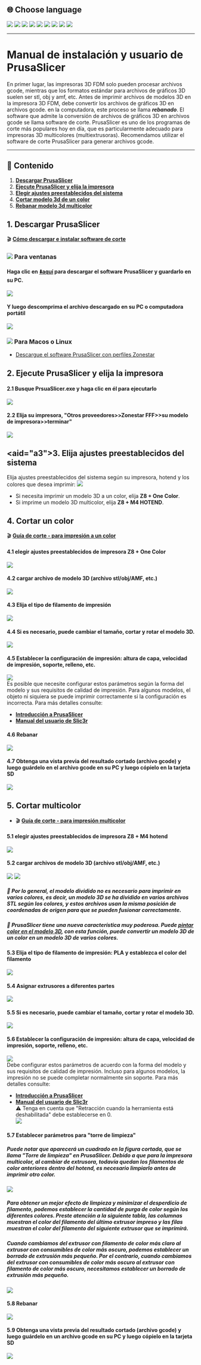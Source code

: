 ## <a id="choose-language">:globe_with_meridians: Choose language </a>
[![](../lanpic/EN.png)](https://github.com/ZONESTAR3D/Z8P/tree/main/Z8P-MK2/4-SlicingGuide/readme.md)
[![](../lanpic/ES.png)](https://github.com/ZONESTAR3D/Z8P/tree/main/Z8P-MK2/4-SlicingGuide/readme-es.md)
[![](../lanpic/PT.png)](https://github.com/ZONESTAR3D/Z8P/tree/main/Z8P-MK2/4-SlicingGuide/readme-pt.md)
[![](../lanpic/FR.png)](https://github.com/ZONESTAR3D/Z8P/tree/main/Z8P-MK2/4-SlicingGuide/readme-fr.md)
[![](../lanpic/DE.png)](https://github.com/ZONESTAR3D/Z8P/tree/main/Z8P-MK2/4-SlicingGuide/readme-de.md)
[![](../lanpic/IT.png)](https://github.com/ZONESTAR3D/Z8P/tree/main/Z8P-MK2/4-SlicingGuide/readme-it.md)
[![](../lanpic/RU.png)](https://github.com/ZONESTAR3D/Z8P/tree/main/Z8P-MK2/4-SlicingGuide/readme-ru.md)
[![](../lanpic/JP.png)](https://github.com/ZONESTAR3D/Z8P/tree/main/Z8P-MK2/4-SlicingGuide/readme-jp.md)
[![](../lanpic/KR.png)](https://github.com/ZONESTAR3D/Z8P/tree/main/Z8P-MK2/4-SlicingGuide/readme-kr.md)
<!-- [![](../lanpic/SA.png)](https://github.com/ZONESTAR3D/Z8P/tree/main/Z8P-MK2/4-SlicingGuide/readme-ar.md) -->

----
# Manual de instalación y usuario de PrusaSlicer
En primer lugar, las impresoras 3D FDM solo pueden procesar archivos gcode, mientras que los formatos estándar para archivos de gráficos 3D suelen ser stl, obj y amf, etc. Antes de imprimir archivos de modelos 3D en la impresora 3D FDM, debe convertir los archivos de gráficos 3D en archivos gcode. en la computadora, este proceso se llama ***rebanado***. El software que admite la conversión de archivos de gráficos 3D en archivos gcode se llama software de corte.
PrusaSlicer es uno de los programas de corte más populares hoy en día, que es particularmente adecuado para impresoras 3D multicolores (multiextrusoras). Recomendamos utilizar el software de corte PrusaSlicer para generar archivos gcode.

----
## :book: Contenido
1. **[Descargar PrusaSlicer](#a1)**
2. **[Ejecute PrusaSlicer y elija la impresora](#a2)**
3. **[Elegir ajustes preestablecidos del sistema](#a3)**
4. **[Cortar modelo 3d de un color](#a4)**
5. **[Rebanar modelo 3d multicolor](#a5)**

## <a id="a1">1. Descargar PrusaSlicer</a>
:clapper: [**Cómo descargar e instalar software de corte**](https://youtu.be/SgyXD-kQIeo)
### ![](./pic/win.png) Para ventanas
#### Haga clic en [:arrow_down:**aquí**](https://github.com/ZONESTAR3D/Slicing-Guide/releases/tag/PrusaSlicer2.4.2) para descargar el software PrusaSlicer y guardarlo en su PC.    
![](./pic/download.gif)
#### Y luego descomprima el archivo descargado en su PC o computadora portátil
![](./pic/unzip.png)
### ![](./pic/macos.png) Para Macos o Linux
- [Descargue el software PrusaSlicer con perfiles Zonestar](https://github.com/ZONESTAR3D/Slicing-Guide/releases/tag/2.4.2)

## <a id="a2">2. Ejecute PrusaSlicer y elija la impresora </a>
#### 2.1 Busque PrsuaSlicer.exe y haga clic en él para ejecutarlo
![](./pic/run1.png)
#### 2.2 Elija su impresora, "Otros proveedores>>Zonestar FFF>>su modelo de impresora>>terminar"
![](./pic/run2.png)

## <aid="a3">3. Elija ajustes preestablecidos del sistema</a>
Elija ajustes preestablecidos del sistema según su impresora, hotend y los colores que desea imprimir:
![](./pic/run3.png)
- Si necesita imprimir un modelo 3D a un color, elija **Z8 + One Color**.
- Si imprime un modelo 3D multicolor, elija **Z8 + M4 HOTEND**.

## <a id="a4">4. Cortar un color</a>
:clapper: [**Guía de corte - para impresión a un color**](https://youtu.be/g-YSgV44Rik)
#### 4.1 elegir ajustes preestablecidos de impresora Z8 + One Color
![](./pic/slicing1C-1.png)
#### 4.2 cargar archivo de modelo 3D (archivo stl/obj/AMF, etc.)
![](./pic/slicing1C-2.png)
#### 4.3 Elija el tipo de filamento de impresión
![](./pic/slicing1C-3.png)
#### 4.4 Si es necesario, puede cambiar el tamaño, cortar y rotar el modelo 3D.
![](./pic/slicing1C-4.png)
#### 4.5 Establecer la configuración de impresión: altura de capa, velocidad de impresión, soporte, relleno, etc.
![](./pic/slicing1C-5.png)     
Es posible que necesite configurar estos parámetros según la forma del modelo y sus requisitos de calidad de impresión. Para algunos modelos, el objeto ni siquiera se puede imprimir correctamente si la configuración es incorrecta. Para más detalles consulte:
- [**Introducción a PrusaSlicer**](https://www.prusa3d.com/page/prusaslicer_424/)
- [**Manual del usuario de Slic3r**](https://manual.slic3r.org/)
#### 4.6 Rebanar
![](./pic/slicing1C-6.png)
#### 4.7 Obtenga una vista previa del resultado cortado (archivo gcode) y luego guárdelo en el archivo gcode en su PC y luego cópielo en la tarjeta SD
![](./pic/slicing1C-7.png)

## <a id="a5">5. Cortar multicolor </a>
- :clapper: [**Guía de corte - para impresión multicolor**](https://youtu.be/AIKrszmxvE4)
#### 5.1 elegir ajustes preestablecidos de impresora Z8 + M4 hotend
![](./pic/slicingM4-1.png)
#### 5.2 cargar archivos de modelo 3D (archivo stl/obj/AMF, etc.)
![](./pic/slicingM4-2.png) ![](./pic/slicingM4-21.png)
##### :memo: Por lo general, el modelo dividido no es necesario para imprimir en varios colores, es decir, un modelo 3D se ha dividido en varios archivos STL según los colores, y estos archivos usan la misma posición de coordenadas de origen para que se pueden fusionar correctamente.
##### :star2: PrusaSlicer tiene una nueva característica muy poderosa. Puede [pintar color en el modelo 3D](https://youtu.be/Yx4fKDRGEJ4), con esta función, puede convertir un modelo 3D de un color en un modelo 3D de varios colores.
#### 5.3 Elija el tipo de filamento de impresión: PLA y establezca el color del filamento
![](./pic/slicingM4-3.png)
#### 5.4 Asignar extrusores a diferentes partes
![](./pic/slicingM4-4.png)
#### 5.5 Si es necesario, puede cambiar el tamaño, cortar y rotar el modelo 3D.
![](./pic/slicingM4-5.png)
#### 5.6 Establecer la configuración de impresión: altura de capa, velocidad de impresión, soporte, relleno, etc.
![](./pic/slicingM4-6.png)    
Debe configurar estos parámetros de acuerdo con la forma del modelo y sus requisitos de calidad de impresión. Incluso para algunos modelos, la impresión no se puede completar normalmente sin soporte. Para más detalles consulte:
- [**Introducción a PrusaSlicer**](https://www.prusa3d.com/page/prusaslicer_424/)
- [**Manual del usuario de Slic3r**](https://manual.slic3r.org/)    
:warning: Tenga en cuenta que "Retracción cuando la herramienta está deshabilitada" debe establecerse en 0.    
![](./pic/slicingM4-7.jpg)
#### 5.7 Establecer parámetros para "torre de limpieza"
##### Puede notar que aparecerá un cuadrado en la figura cortada, que se llama "Torre de limpieza" en PrusaSlicer. Debido a que para la impresora multicolor, al cambiar de extrusora, todavía quedan los filamentos de color anteriores dentro del hotend, es necesario limpiarlo antes de imprimir otro color.
![](./pic/slicingM4-71.png)
##### Para obtener un mejor efecto de limpieza y minimizar el desperdicio de filamento, podemos establecer la cantidad de purga de color según los diferentes colores. Preste atención a la siguiente tabla, las columnas muestran el color del filamento del último extrusor impreso y las filas muestran el color del filamento del siguiente extrusor que se imprimirá.
##### Cuando cambiamos del extrusor con filamento de color más claro al extrusor con consumibles de color más oscuro, podemos establecer un borrado de extrusión más pequeño. Por el contrario, cuando cambiamos del extrusor con consumibles de color más oscuro al extrusor con filamento de color más oscuro, necesitamos establecer un borrado de extrusión más pequeño.     
![](./pic/slicingM4-72.png)
#### 5.8 Rebanar
![](./pic/slicingM4-8.png)
#### 5.9 Obtenga una vista previa del resultado cortado (archivo gcode) y luego guárdelo en un archivo gcode en su PC y luego cópielo en la tarjeta SD
![](./pic/slicingM4-9.png)

